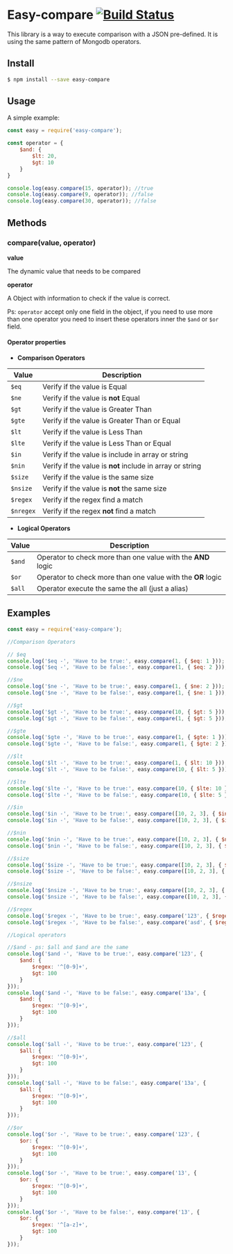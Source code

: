 # Easy-compare [![Build Status](https://travis-ci.org/torto/easy-compare.svg?branch=master)](https://travis-ci.org/torto/easy-compare) #

This library is a way to execute comparison with a JSON pre-defined. It is using the same pattern of Mongodb operators.

## Install ##

```bash
$ npm install --save easy-compare
```

## Usage ##

A simple example:


```js
const easy = require('easy-compare');

const operator = {
    $and: {
        $lt: 20,
        $gt: 10
    }
}

console.log(easy.compare(15, operator)); //true
console.log(easy.compare(9, operator)); //false
console.log(easy.compare(30, operator)); //false

```

## Methods ##

### compare(value, operator) ###

**value**

The dynamic value that needs to be compared

**operator**

A Object with information to check if the value is correct.

Ps: `operator` accept only one field in the object, if you need to use more than one operator you need to insert these operators inner the `$and` or `$or` field.

#### Operator properties ####

* **Comparison Operators**

| Value | Description |
| -- | -- |
| `$eq` | Verify if the value is Equal|
| `$ne` | Verify if the value is **not** Equal|
| `$gt` | Verify if the value is Greater Than|
| `$gte` | Verify if the value is Greater Than or Equal|
| `$lt` | Verify if the value is Less Than |
| `$lte` | Verify if the value is Less Than or Equal|
| `$in` | Verify if the value is include in array or string|
| `$nin` | Verify if the value is **not** include in array or string|
| `$size` | Verify if the value is the same size|
| `$nsize` | Verify if the value is **not** the same size|
| `$regex` | Verify if the regex find a match|
| `$nregex` | Verify if the regex **not** find a match|

* **Logical Operators**

| Value | Description |
| -- | -- |
| `$and` | Operator to check more than one value with the **AND** logic|
| `$or` | Operator to check more than one value with the **OR** logic|
| `$all` | Operator execute the same the all (just a alias)|

## Examples ##

```js
const easy = require('easy-compare');

//Comparison Operators

// $eq
console.log('$eq -', 'Have to be true:', easy.compare(1, { $eq: 1 }));
console.log('$eq -', 'Have to be false:', easy.compare(1, { $eq: 2 }));

//$ne
console.log('$ne -', 'Have to be true:', easy.compare(1, { $ne: 2 }));
console.log('$ne -', 'Have to be false:', easy.compare(1, { $ne: 1 }));

//$gt
console.log('$gt -', 'Have to be true:', easy.compare(10, { $gt: 5 }));
console.log('$gt -', 'Have to be false:', easy.compare(1, { $gt: 5 }));

//$gte
console.log('$gte -', 'Have to be true:', easy.compare(1, { $gte: 1 }));
console.log('$gte -', 'Have to be false:', easy.compare(1, { $gte: 2 }));

//$lt
console.log('$lt -', 'Have to be true:', easy.compare(1, { $lt: 10 }));
console.log('$lt -', 'Have to be false:', easy.compare(10, { $lt: 5 }));

//$lte
console.log('$lte -', 'Have to be true:', easy.compare(10, { $lte: 10 }));
console.log('$lte -', 'Have to be false:', easy.compare(10, { $lte: 5 }));

//$in
console.log('$in -', 'Have to be true:', easy.compare([10, 2, 3], { $in: 10 }));
console.log('$in -', 'Have to be false:', easy.compare([10, 2, 3], { $in: 5 }));

//$nin
console.log('$nin -', 'Have to be true:', easy.compare([10, 2, 3], { $nin: 5 }));
console.log('$nin -', 'Have to be false:', easy.compare([10, 2, 3], { $nin: 10 }));

//$size
console.log('$size -', 'Have to be true:', easy.compare([10, 2, 3], { $size: 3 }));
console.log('$size -', 'Have to be false:', easy.compare([10, 2, 3], { $size: 5 }));

//$nsize
console.log('$nsize -', 'Have to be true:', easy.compare([10, 2, 3], { $nsize: 5 }));
console.log('$nsize -', 'Have to be false:', easy.compare([10, 2, 3], { $nsize: 3 }));

//$regex
console.log('$regex -', 'Have to be true:', easy.compare('123', { $regex: '^[0-9]+' }));
console.log('$regex -', 'Have to be false:', easy.compare('asd', { $regex: '^[0-9]+' }));

//Logical operators

//$and - ps: $all and $and are the same
console.log('$and -', 'Have to be true:', easy.compare('123', {
    $and: {
        $regex: '^[0-9]+',
        $gt: 100
    }
}));
console.log('$and -', 'Have to be false:', easy.compare('13a', {
    $and: {
        $regex: '^[0-9]+',
        $gt: 100
    }
}));

//$all
console.log('$all -', 'Have to be true:', easy.compare('123', {
    $all: {
        $regex: '^[0-9]+',
        $gt: 100
    }
}));
console.log('$all -', 'Have to be false:', easy.compare('13a', {
    $all: {
        $regex: '^[0-9]+',
        $gt: 100
    }
}));

//$or
console.log('$or -', 'Have to be true:', easy.compare('123', {
    $or: {
        $regex: '^[0-9]+',
        $gt: 100
    }
}));
console.log('$or -', 'Have to be true:', easy.compare('13', {
    $or: {
        $regex: '^[0-9]+',
        $gt: 100
    }
}));
console.log('$or -', 'Have to be false:', easy.compare('13', {
    $or: {
        $regex: '^[a-z]+',
        $gt: 100
    }
}));
```
